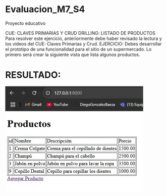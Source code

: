 # Evaluacion_M7_S4
Proyecto educativo

CUE: CLAVES PRIMARIAS Y CRUD
DRILLING: LISTADO DE PRODUCTOS
Para resolver este ejercicio, anteriormente debe haber revisado la lectura y los videos del CUE: Claves
Primarias y Crud.
EJERCICIO:
Debes desarrollar el prototipo de una funcionalidad para el sitio de un supermercado. Lo primero será
crear la siguiente vista que lista algunos productos. 

# RESULTADO:

![image](./myproject/images/Evaluacion_M7_S4.webp)